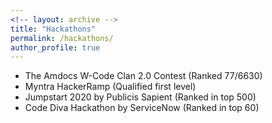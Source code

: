 ```yaml
---
<!-- layout: archive -->
title: "Hackathons"
permalink: /hackathons/
author_profile: true
---
```


* The Amdocs W-Code Clan 2.0 Contest (Ranked 77/6630)
* Myntra HackerRamp (Qualified first level)
* Jumpstart 2020 by Publicis Sapient (Ranked in top 500)
* Code Diva Hackathon by ServiceNow (Ranked in top 60)



